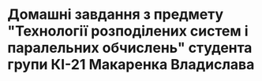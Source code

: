 # Домашні завдання з предмету "Технології розподілених систем і паралельних обчислень" студента групи КІ-21 Макаренка Владислава
